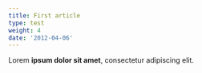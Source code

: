 ```yaml
---
title: First article
type: test
weight: 4
date: '2012-04-06'
---
```


Lorem **ipsum dolor sit amet**, consectetur adipiscing elit.